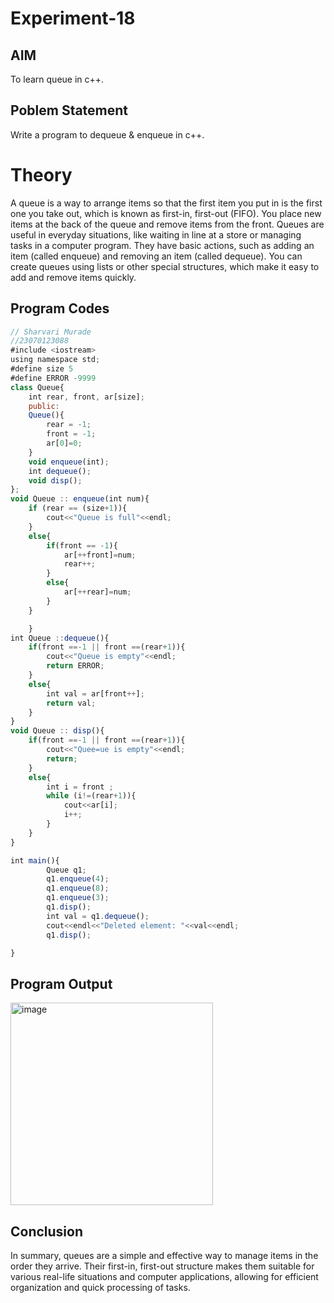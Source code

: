 # Experiment-18

## AIM
To learn queue in c++.

## Poblem Statement
Write a program to dequeue & enqueue in c++.

# Theory
A queue is a way to arrange items so that the first item you put in is the first one you take out, which is known as first-in, first-out (FIFO). You place new items at the back of the queue and remove items from the front. Queues are useful in everyday situations, like waiting in line at a store or managing tasks in a computer program. They have basic actions, such as adding an item (called enqueue) and removing an item (called dequeue). You can create queues using lists or other special structures, which make it easy to add and remove items quickly.

## Program Codes
```javascript
// Sharvari Murade
//23070123088
#include <iostream>
using namespace std;
#define size 5
#define ERROR -9999
class Queue{
    int rear, front, ar[size];
    public:
    Queue(){
        rear = -1;
        front = -1;
        ar[0]=0;
    }
    void enqueue(int);
    int dequeue();
    void disp();
};
void Queue :: enqueue(int num){
    if (rear == (size+1)){
        cout<<"Queue is full"<<endl;
    }
    else{
        if(front == -1){
            ar[++front]=num;
            rear++;
        }
        else{
            ar[++rear]=num;
        }
    }

    }
int Queue ::dequeue(){
    if(front ==-1 || front ==(rear+1)){
        cout<<"Queue is empty"<<endl;
        return ERROR;
    }
    else{
        int val = ar[front++];
        return val;
    }
}
void Queue :: disp(){
    if(front ==-1 || front ==(rear+1)){
        cout<<"Quee=ue is empty"<<endl;
        return;
    }
    else{
        int i = front ;
        while (i!=(rear+1)){
            cout<<ar[i];
            i++;
        }
    }
}

int main(){
        Queue q1;
        q1.enqueue(4);
        q1.enqueue(8);
        q1.enqueue(3);
        q1.disp();
        int val = q1.dequeue();
        cout<<endl<<"Deleted element: "<<val<<endl;
        q1.disp();

}
```

## Program Output 
<img width="324" alt="image" src="https://github.com/user-attachments/assets/d5cf660d-8709-4fd7-a081-5bf1397ca2cc">

## Conclusion 
In summary, queues are a simple and effective way to manage items in the order they arrive. Their first-in, first-out structure makes them suitable for various real-life situations and computer applications, allowing for efficient organization and quick processing of tasks.

